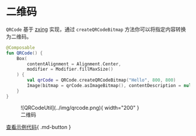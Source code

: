 # 二维码

`QRCode` 基于 [zxing](https://github.com/zxing/zxing) 实现，通过 `createQRCodeBitmap` 方法你可以将指定内容转换为二维码。

```kotlin
@Composable
fun QRCode() {
    Box(
        contentAlignment = Alignment.Center,
        modifier = Modifier.fillMaxSize()
    ) {
        val qrCode = QRCode.createQRCodeBitmap("Hello", 800, 800)
        Image(bitmap = qrCode.asImageBitmap(), contentDescription = null)
    }
}
```

<figure markdown>
  ![QRCodeUtil](../img/qrcode.png){ width="200" }
  <figcaption>二维码</figcaption>
</figure>

[查看示例代码](https://github.com/SakurajimaMaii/Android-Vast-Extension/blob/develop/app-compose/src/main/java/com/ave/vastgui/appcompose/example/graphics/QRCode.kt){ .md-button }
